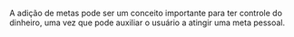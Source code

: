 A adição de metas pode ser um conceito importante para ter controle do dinheiro, uma vez que pode auxiliar o usuário a atingir uma meta pessoal.
